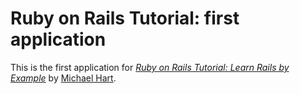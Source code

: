 # Ruby on Rails Tutorial: first application

This is the first application for 
[*Ruby on Rails Tutorial: Learn Rails by Example*](https://railstutorial.org/) by [Michael Hart](http://michaelhart1.com/).

